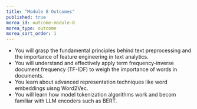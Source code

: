 ```yaml
---
title: "Module 8 Outcomes"
published: true
morea_id: outcome-module-8
morea_type: outcome
morea_sort_order: 1
---
```


  
* You will grasp the fundamental principles behind text preprocessing and the importance of feature engineering in text analytics.
* You will understand and effectively apply term frequency-inverse document frequency (TF-IDF) to weigh the importance of words in documents.
* You learn about advanced representation techniques like word embeddings uisng Word2Vec.
* You will learn how model tokenization algorithms work and becom familiar with LLM encoders such as BERT.

